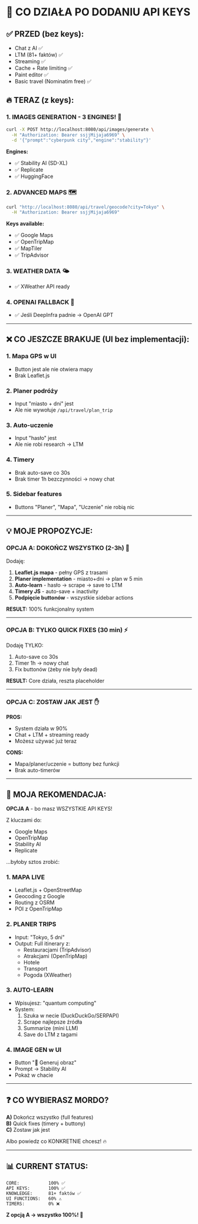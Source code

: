 # 🎯 CO DZIAŁA PO DODANIU API KEYS

## ✅ PRZED (bez keys):
- Chat z AI ✅
- LTM (81+ faktów) ✅
- Streaming ✅
- Cache + Rate limiting ✅
- Paint editor ✅
- Basic travel (Nominatim free) ✅

## 🔥 TERAZ (z keys):

### 1. IMAGES GENERATION - 3 ENGINES! 🎨
```bash
curl -X POST http://localhost:8080/api/images/generate \
  -H "Authorization: Bearer ssjjMijaja6969" \
  -d '{"prompt":"cyberpunk city","engine":"stability"}'
```
**Engines:**
- ✅ Stability AI (SD-XL)
- ✅ Replicate
- ✅ HuggingFace

### 2. ADVANCED MAPS 🗺️
```bash
curl "http://localhost:8080/api/travel/geocode?city=Tokyo" \
  -H "Authorization: Bearer ssjjMijaja6969"
```
**Keys available:**
- ✅ Google Maps
- ✅ OpenTripMap
- ✅ MapTiler
- ✅ TripAdvisor

### 3. WEATHER DATA 🌤️
- ✅ XWeather API ready

### 4. OPENAI FALLBACK 🤖
- ✅ Jeśli DeepInfra padnie → OpenAI GPT

---

## ❌ CO JESZCZE BRAKUJE (UI bez implementacji):

### 1. **Mapa GPS w UI**
- Button jest ale nie otwiera mapy
- Brak Leaflet.js

### 2. **Planer podróży**
- Input "miasto + dni" jest
- Ale nie wywołuje `/api/travel/plan_trip`

### 3. **Auto-uczenie**  
- Input "hasło" jest
- Ale nie robi research → LTM

### 4. **Timery**
- Brak auto-save co 30s
- Brak timer 1h bezczynności → nowy chat

### 5. **Sidebar features**
- Buttons "Planer", "Mapa", "Uczenie" nie robią nic

---

## 💡 MOJE PROPOZYCJE:

### OPCJA A: DOKOŃCZ WSZYSTKO (2-3h) 🚀

Dodaję:
1. **Leaflet.js mapa** - pełny GPS z trasami
2. **Planer implementation** - miasto+dni → plan w 5 min
3. **Auto-learn** - hasło → scrape → save to LTM
4. **Timery JS** - auto-save + inactivity
5. **Podpięcie buttonów** - wszystkie sidebar actions

**RESULT:** 100% funkcjonalny system

---

### OPCJA B: TYLKO QUICK FIXES (30 min) ⚡

Dodaję TYLKO:
1. Auto-save co 30s
2. Timer 1h → nowy chat
3. Fix buttonów (żeby nie były dead)

**RESULT:** Core działa, reszta placeholder

---

### OPCJA C: ZOSTAW JAK JEST ✋

**PROS:**
- System działa w 90%
- Chat + LTM + streaming ready
- Możesz używać już teraz

**CONS:**
- Mapa/planer/uczenie = buttony bez funkcji
- Brak auto-timerów

---

## 🎯 MOJA REKOMENDACJA:

**OPCJA A** - bo masz WSZYSTKIE API KEYS!

Z kluczami do:
- Google Maps
- OpenTripMap  
- Stability AI
- Replicate

...byłoby sztos zrobić:

### 1. MAPA LIVE
- Leaflet.js + OpenStreetMap
- Geocoding z Google
- Routing z OSRM
- POI z OpenTripMap

### 2. PLANER TRIPS
- Input: "Tokyo, 5 dni"
- Output: Full itinerary z:
  - Restauracjami (TripAdvisor)
  - Atrakcjami (OpenTripMap)
  - Hotele
  - Transport
  - Pogoda (XWeather)

### 3. AUTO-LEARN
- Wpisujesz: "quantum computing"
- System:
  1. Szuka w necie (DuckDuckGo/SERPAPI)
  2. Scrape najlepsze źródła
  3. Summarize (mini LLM)
  4. Save do LTM z tagami

### 4. IMAGE GEN w UI
- Button "🎨 Generuj obraz"
- Prompt → Stability AI
- Pokaż w chacie

---

## ❓ CO WYBIERASZ MORDO?

**A)** Dokończ wszystko (full features)  
**B)** Quick fixes (timery + buttony)  
**C)** Zostaw jak jest

Albo powiedz co KONKRETNIE chcesz! 🔥

---

## 📊 CURRENT STATUS:

```
CORE:           100% ✅
API KEYS:       100% ✅  
KNOWLEDGE:      81+ faktów ✅
UI FUNCTIONS:   60% ⚠️
TIMERS:         0% ❌
```

**Z opcją A → wszystko 100%! 🚀**
